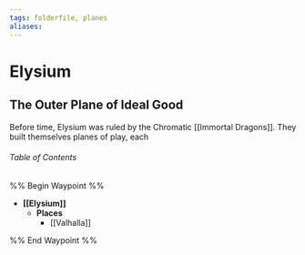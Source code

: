 ```yaml
---
tags: folderfile, planes
aliases:
---
```

# Elysium
## The Outer Plane of Ideal Good

Before time, Elysium was ruled by the Chromatic [[Immortal Dragons]]. They built themselves planes of play, each 

###### Table of Contents
%% Begin Waypoint %%
- **[[Elysium]]**
	- **Places**
		- [[Valhalla]]

%% End Waypoint %%
